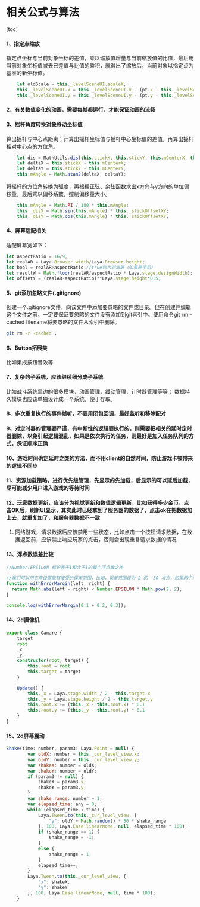 相关公式与算法
==

[toc]

#### 1、指定点缩放
指定点坐标与当前对象坐标的差值，乘以缩放值增量与当前缩放值的比值，最后用当前对象坐标值减去已差值与比值的乘积，就得出了缩放后，当前对象以指定点为基准的新坐标值。
```js
    let oldScale = this._levelSceneUI.scaleX;
    this._levelSceneUI.x = this._levelSceneUI.x - (pt.x - this._levelSceneUI.x) * scaleValue / oldScale;
    this._levelSceneUI.y = this._levelSceneUI.y - (pt.y - this._levelSceneUI.y) * scaleValue / oldScale;
```

#### 2、有关数值变化的动画，需要每帧都运行，才能保证动画的流畅
#### 3、摇杆角度转换对象移动坐标值
算出摇杆与中心点距离；计算出摇杆坐标值与摇杆中心坐标值的差值，再算出摇杆相对中心点的方位角。
```js
    let dis = MathUtils.dis(this.stickX, this.stickY, this.mCenterX, this.mCenterY);
    let deltaX = this.stickX - this.mCenterX;
    let deltaY = this.stickY - this.mCenterY;
    this.mAngle = Math.atan2(deltaX, deltaY);
```
将摇杆的方位角转换为弧度，再根据正弦、余弦函数求出x方向与y方向的单位偏移量，最后乘以偏移系数，控制偏移量大小。
```js
    this.mAngle = Math.PI / 180 * this.mAngle;
    this._disX = Math.sin(this.mAngle) * this._stickOffsetXY;
    this._disY = Math.cos(this.mAngle) * this._stickOffsetXY;
```
#### 4、屏幕适配相关
适配屏幕宽如下：
```js
let aspectRatio = 16/9;
let realAR = Laya.Browser.width/Laya.Browser.height;
let bool = realAR>aspectRatio;//true则为刘海屏（如果是手机）
let resultW = Math.floor(realAR/aspectRatio * Laya.stage.designWidth);
let offsetY = (realAR-aspectRatio)**Laya.stage.height*0.5;
```


#### 5、git添加忽略文件(.gitignore)
创建一个.gitignore文件，向该文件中添加要忽略的文件或目录。但在创建并编辑这个文件之前，一定要保证要忽略的文件没有添加到git索引中。使用命令git rm –cached filename将要忽略的文件从索引中删除。
```sh
git rm -r -cached .
```

#### 6、Button拓展类
比如集成按钮音效等
#### 7、复杂的子系统，应该继续细分成子系统
比如战斗系统里边的很多模块，动画管理，缓动管理，计时器管理等等；
数据持久模块也应该单独设计成一个系统，便于存取。

#### 8、多次重复执行的事件帧听，不要用闭包回调，最好监听和移除配对
#### 9、对定时器的管理要严谨，有中断性的逻辑要执行的，则需要把相关的延时定时器删除，以免引起逻辑混乱，如果是依次执行的任务，则最好是加入任务队列的方式，保证顺序正确
#### 10、游戏时间确定延时之类的方法，而不用client的自然时间，防止游戏卡顿带来的逻辑不同步
#### 11、资源加载策略，进行优先级管理，先显示的先加载，后显示的可以延后加载，尽可能减少用户进入游戏的等待时间

#### 12、玩家数据更新，应该分为视觉更新和数值逻辑更新，比如获得多少金币，点击OK后，刷新UI显示，其实此时已经拿到了服务器的数据了，点击ok在把数据加上去，就重复加了，和服务器数据不一致
1. 网络游戏，请求数据后应该禁用一些状态，比如点击一个按钮请求数据，在数据返回前，应该禁止响应玩家的点击，否则会出现重复请求数据的情况

#### 13、浮点数误差比较
```js
//Number.EPSILON 标识等于1和大于1的最小浮点数之差

//我们可以用它来设置能够接受的误差范围，比如，误差范围设为 2 的 -50 次方，如果两个浮点数的差小于这个值，我们就认为这两个浮点数相等
function withErrorMargin(left, right) {
  return Math.abs(left - right) < Number.EPSILON * Math.pow(2, 2);
}

console.log(withErrorMargin(0.1 + 0.2, 0.3));
```
#### 14、2d摄像机
```ts
export class Camare {
    target
    root
    _x
    _y
    constructor(root, target) {
        this.root = root
        this.target = target
    }

    Update() {
        this._x = Laya.stage.width / 2 - this.target.x
        this._y = Laya.stage.height / 2 - this.target.y
        this.root.x += (this._x - this.root.x) * 0.1
        this.root.y += (this._y - this.root.y) * 0.1
    }
}
```
#### 15、2d屏幕震动
```js
Shake(time: number, param3: Laya.Point = null) {
        var oldX: number = this._cur_level_view.x;
        var oldY: number = this._cur_level_view.y;
        var shakeX: number = oldX;
        var shakeY: number = oldY;
        if (param3 != null) {
            shakeX = param3.x;
            shakeY = param3.y;
        }
        var shake_range: number = 1;
        var elapsed_time: any = 0;
        while (elapsed_time < time) {
            Laya.Tween.to(this._cur_level_view, {
                "y": oldY + Math.random() * 50 * shake_range
            }, 100, Laya.Ease.linearNone, null, elapsed_time * 100);
            if (shake_range == 1) {
                shake_range = -1;
            }
            else {
                shake_range = 1;
            }
            elapsed_time++;
        }
        Laya.Tween.to(this._cur_level_view, {
            "x": shakeX,
            "y": shakeY
        }, 100, Laya.Ease.linearNone, null, time * 100);
    }
```

